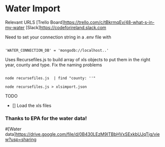 # Water Import

Relevant URLS
[Trello Board]https://trello.com/c/tBkrmqEv/48-what-s-in-my-water
[Slack]https://codeforireland.slack.com

Need to set your connection string in a .env file with  
```

'WATER_CONNECTION_DB' = 'mongodb://localhost..'

```

Uses Recursefiles.js to build array of xls objects to put them in the right year, county and type.
Fix the naming problems 

```

node recursefiles.js  | find "county: ''"

node recursefiles.js > xlsimport.json

```
TODO 

- [] Load the xls files


### Thanks to EPA for the water data! 
#[Water data]https://drive.google.com/file/d/0B430LEzM9ITBbHVxSExkbUJqTjg/view?usp=sharing

